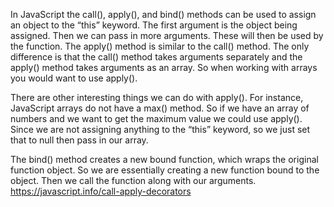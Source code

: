 In JavaScript the call(), apply(), and bind() methods can be used to assign an object to the “this” keyword.
The first argument is the object being assigned. Then we can pass in more arguments. These will then be used by the function.
The apply() method is similar to the call() method. 
The only difference is that the call() method takes arguments separately and the apply() method takes arguments as an array.
So when working with arrays you would want to use apply().

There are other interesting things we can do with apply().
For instance, JavaScript arrays do not have a max() method.
So if we have an array of numbers and we want to get the maximum value we could use apply().
Since we are not assigning anything to the “this” keyword, so we just set that to null then pass in our array.

The bind() method creates a new bound function, which wraps the original function object.
So we are essentially creating a new function bound to the object. Then we call the function along with our arguments. 
https://javascript.info/call-apply-decorators
